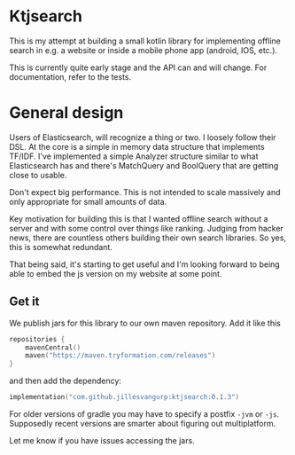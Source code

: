 # Ktjsearch

This is my attempt at building a small kotlin library for implementing offline search in e.g. a website or inside a
mobile phone app (android, IOS, etc.).

This is currently quite early stage and the API can and will change. For documentation, refer to the tests.

# General design

Users of Elasticsearch, will recognize a thing or two. I loosely follow their DSL. At the core is a simple in memory data structure that implements TF/IDF. I've implemented a simple Analyzer structure similar to what Elasticsearch has and there's MatchQuery and BoolQuery that are getting close to usable.

Don't expect big performance. This is not intended to scale massively and only appropriate for small amounts of data.

Key motivation for building this is that I wanted offline search without a server and with some control over things like ranking. Judging from hacker news, there are countless others building their own search libraries. So yes, this is somewhat redundant.

That being said, it's starting to get useful and I'm looking forward to being able to embed the js version on my 
website at some point. 

## Get it 

We publish jars for this library to our own maven repository. Add it like this

```kotlin
repositories {
    mavenCentral()
    maven("https://maven.tryformation.com/releases")
}
```

and then add the dependency:

```kotlin
implementation("com.github.jillesvangurp:ktjsearch:0.1.3")
```

For older versions of gradle you may have to specify a postfix `-jvm` or `-js`. Supposedly recent versions are smarter about figuring out multiplatform.

Let me know if you have issues accessing the jars.
